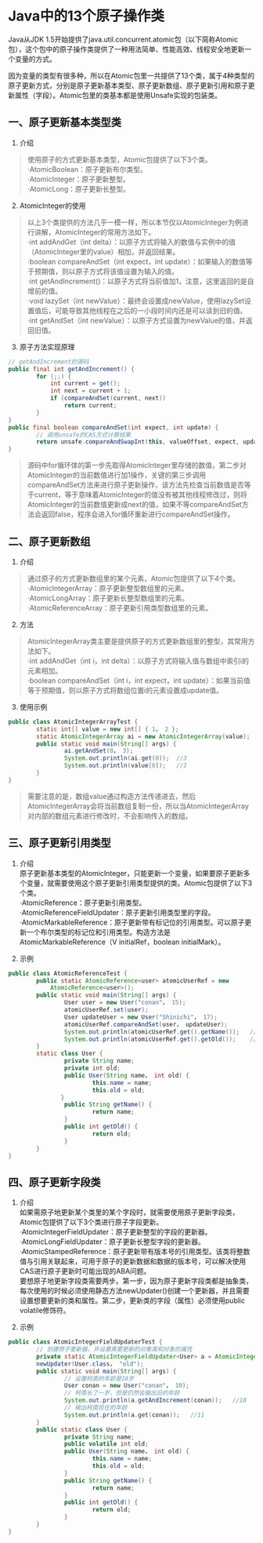 # Java中的13个原子操作类
Java从JDK 1.5开始提供了java.util.concurrent.atomic包（以下简称Atomic包），这个包中的原子操作类提供了一种用法简单、性能高效、线程安全地更新一个变量的方式。

因为变量的类型有很多种，所以在Atomic包里一共提供了13个类，属于4种类型的原子更新方式，分别是原子更新基本类型、原子更新数组、原子更新引用和原子更新属性（字段）。Atomic包里的类基本都是使用Unsafe实现的包装类。

## 一、原子更新基本类型类  
1. 介绍  
>使用原子的方式更新基本类型，Atomic包提供了以下3个类。  
·AtomicBoolean：原子更新布尔类型。  
·AtomicInteger：原子更新整型。  
·AtomicLong：原子更新长整型。

2. AtomicInteger的使用  
>以上3个类提供的方法几乎一模一样，所以本节仅以AtomicInteger为例进行讲解，AtomicInteger的常用方法如下。  
·int addAndGet（int delta）：以原子方式将输入的数值与实例中的值（AtomicInteger里的value）相加，并返回结果。  
·boolean compareAndSet（int expect，int update）：如果输入的数值等于预期值，则以原子方式将该值设置为输入的值。  
·int getAndIncrement()：以原子方式将当前值加1，注意，这里返回的是自增前的值。  
·void lazySet（int newValue）：最终会设置成newValue，使用lazySet设置值后，可能导致其他线程在之后的一小段时间内还是可以读到旧的值。  
·int getAndSet（int newValue）：以原子方式设置为newValue的值，并返回旧值。  

3. 原子方法实现原理  
```java
// getAndIncrement的源码
public final int getAndIncrement() {
        for (;;) {
            int current = get();
            int next = current + 1;
            if (compareAndSet(current, next))
                return current;
        }
}
public final boolean compareAndSet(int expect, int update) {
        // 调用unsafe的CAS方式计算结果
        return unsafe.compareAndSwapInt(this, valueOffset, expect, update);
}
```
>源码中for循环体的第一步先取得AtomicInteger里存储的数值，第二步对AtomicInteger的当前数值进行加1操作，关键的第三步调用compareAndSet方法来进行原子更新操作，该方法先检查当前数值是否等于current，等于意味着AtomicInteger的值没有被其他线程修改过，则将AtomicInteger的当前数值更新成next的值，如果不等compareAndSet方法会返回false，程序会进入for循环重新进行compareAndSet操作。

## 二、原子更新数组  
1. 介绍  
>通过原子的方式更新数组里的某个元素，Atomic包提供了以下4个类。
·AtomicIntegerArray：原子更新整型数组里的元素。
·AtomicLongArray：原子更新长整型数组里的元素。
·AtomicReferenceArray：原子更新引用类型数组里的元素。

2. 方法  
>AtomicIntegerArray类主要是提供原子的方式更新数组里的整型，其常用方法如下。  
·int addAndGet（int i，int delta）：以原子方式将输入值与数组中索引i的元素相加。  
·boolean compareAndSet（int i，int expect，int update）：如果当前值等于预期值，则以原子方式将数组位置i的元素设置成update值。  

3. 使用示例  
```java
public class AtomicIntegerArrayTest {
        static int[] value = new int[] { 1， 2 };
        static AtomicIntegerArray ai = new AtomicIntegerArray(value);
        public static void main(String[] args) {
                ai.getAndSet(0， 3);
                System.out.println(ai.get(0));  //3
                System.out.println(value[0]);   //1
        }
}
```
>需要注意的是，数组value通过构造方法传递进去，然后AtomicIntegerArray会将当前数组复制一份，所以当AtomicIntegerArray对内部的数组元素进行修改时，不会影响传入的数组。

## 三、原子更新引用类型  
1. 介绍  
原子更新基本类型的AtomicInteger，只能更新一个变量，如果要原子更新多个变量，就需要使用这个原子更新引用类型提供的类。Atomic包提供了以下3个类。  
·AtomicReference：原子更新引用类型。  
·AtomicReferenceFieldUpdater：原子更新引用类型里的字段。  
·AtomicMarkableReference：原子更新带有标记位的引用类型。可以原子更新一个布尔类型的标记位和引用类型。构造方法是AtomicMarkableReference（V initialRef，boolean initialMark）。  

2. 示例
```java
public class AtomicReferenceTest {
        public static AtomicReference<user> atomicUserRef = new
            AtomicReference<user>();
        public static void main(String[] args) {
                User user = new User("conan"， 15);
                atomicUserRef.set(user);
                User updateUser = new User("Shinichi"， 17);
                atomicUserRef.compareAndSet(user， updateUser);
                System.out.println(atomicUserRef.get().getName());   //Shinichi
                System.out.println(atomicUserRef.get().getOld());    //17
        }
        static class User {
                private String name;
                private int old;
                public User(String name， int old) {
                        this.name = name;
                        this.old = old;
               }
                public String getName() {
                        return name;
                }
                public int getOld() {
                        return old;
                }
        }
}
```
## 四、原子更新字段类  
1. 介绍  
如果需原子地更新某个类里的某个字段时，就需要使用原子更新字段类，Atomic包提供了以下3个类进行原子字段更新。  
·AtomicIntegerFieldUpdater：原子更新整型的字段的更新器。  
·AtomicLongFieldUpdater：原子更新长整型字段的更新器。  
·AtomicStampedReference：原子更新带有版本号的引用类型。该类将整数值与引用关联起来，可用于原子的更新数据和数据的版本号，可以解决使用CAS进行原子更新时可能出现的ABA问题。  
要想原子地更新字段类需要两步。第一步，因为原子更新字段类都是抽象类，每次使用的时候必须使用静态方法newUpdater()创建一个更新器，并且需要设置想要更新的类和属性。第二步，更新类的字段（属性）必须使用public volatile修饰符。  

2. 示例
```java
public class AtomicIntegerFieldUpdaterTest {
        // 创建原子更新器，并设置需要更新的对象类和对象的属性
        private static AtomicIntegerFieldUpdater<User> a = AtomicIntegerFieldUpdater.
        newUpdater(User.class， "old");
        public static void main(String[] args) {
                // 设置柯南的年龄是10岁
                User conan = new User("conan"， 10);
                // 柯南长了一岁，但是仍然会输出旧的年龄
                System.out.println(a.getAndIncrement(conan));   //10
                // 输出柯南现在的年龄
                System.out.println(a.get(conan));   //11
        }
        public static class User {
                private String name;
                public volatile int old;
                public User(String name， int old) {
                        this.name = name;
                        this.old = old;
                }
                public String getName() {
                        return name;
                }
                public int getOld() {
                        return old;
                }
        }
}
```


